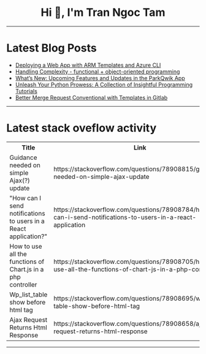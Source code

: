 <h1 align="center">Hi 👋, I'm Tran Ngoc Tam</h1>

---

# Latest Blog Posts 
<!-- BLOG-POST-LIST:START -->
- [Deploying a Web App with ARM Templates and Azure CLI](https://dev.to/dera2024/web-app-with-arm-templates-and-azure-cli-3jl0)
- [Handling Complexity - functional + object-oriented programming](https://dev.to/ivangavlik/handling-complexity-functional-vs-object-oriented-programming-44je)
- [What’s New: Upcoming Features and Updates in the ParkQwik App](https://dev.to/park_qwik_a7b04e6bd6a3aab/whats-new-upcoming-features-and-updates-in-the-parkqwik-app-f9l)
- [Unleash Your Python Prowess: A Collection of Insightful Programming Tutorials](https://dev.to/labex/unleash-your-python-prowess-a-collection-of-insightful-programming-tutorials-2fb9)
- [Better Merge Request Conventional with Templates in Gitlab](https://dev.to/gaundergod/better-merge-request-conventional-with-templates-in-gitlab-2jl7)
<!-- BLOG-POST-LIST:END -->

---

# Latest stack oveflow activity
<table>
  <tr><th>Title</th><th>Link</th></tr>
  <!-- STACKOVERFLOW:START --><tr><td>Guidance needed on simple Ajax&lpar;?&rpar; update</td><td>https://stackoverflow.com/questions/78908815/guidance-needed-on-simple-ajax-update</td></tr><tr><td>&quot;How can I send notifications to users in a React application?&quot;</td><td>https://stackoverflow.com/questions/78908784/how-can-i-send-notifications-to-users-in-a-react-application</td></tr><tr><td>How to use all the functions of Chart.js in a php controller</td><td>https://stackoverflow.com/questions/78908705/how-to-use-all-the-functions-of-chart-js-in-a-php-controller</td></tr><tr><td>Wp_list_table show before html tag</td><td>https://stackoverflow.com/questions/78908695/wp-list-table-show-before-html-tag</td></tr><tr><td>Ajax Request Returns Html Response</td><td>https://stackoverflow.com/questions/78908658/ajax-request-returns-html-response</td></tr><!-- STACKOVERFLOW:END -->
</table>

---


